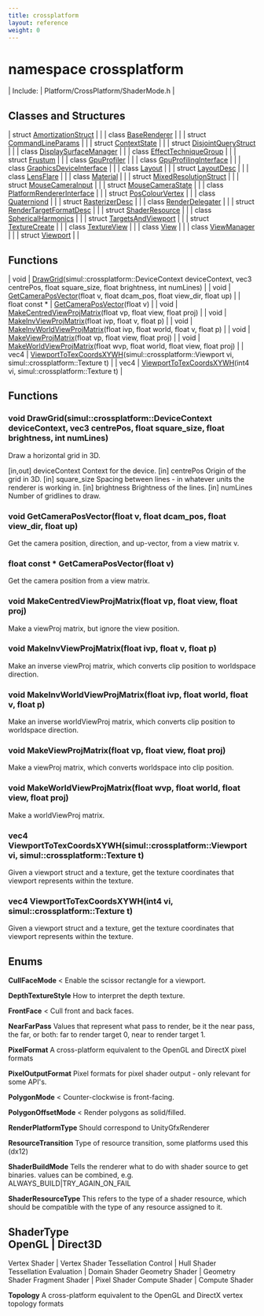 ```yaml
---
title: crossplatform
layout: reference
weight: 0
---
```

namespace crossplatform
===

| Include: | Platform/CrossPlatform/ShaderMode.h |



Classes and Structures
---

| struct [AmortizationStruct](crossplatform/amortizationstruct) |  |
| class [BaseRenderer](crossplatform/baserenderer) |  |
| struct [CommandLineParams](crossplatform/commandlineparams) |  |
| struct [ContextState](crossplatform/contextstate) |  |
| struct [DisjointQueryStruct](crossplatform/disjointquerystruct) |  |
| class [DisplaySurfaceManager](crossplatform/displaysurfacemanager) |  |
| class [EffectTechniqueGroup](crossplatform/effecttechniquegroup) |  |
| struct [Frustum](crossplatform/frustum) |  |
| class [GpuProfiler](crossplatform/gpuprofiler) |  |
| class [GpuProfilingInterface](crossplatform/gpuprofilinginterface) |  |
| class [GraphicsDeviceInterface](crossplatform/graphicsdeviceinterface) |  |
| class [Layout](crossplatform/layout) |  |
| struct [LayoutDesc](crossplatform/layoutdesc) |  |
| class [LensFlare](crossplatform/lensflare) |  |
| class [Material](crossplatform/material) |  |
| struct [MixedResolutionStruct](crossplatform/mixedresolutionstruct) |  |
| struct [MouseCameraInput](crossplatform/mousecamerainput) |  |
| struct [MouseCameraState](crossplatform/mousecamerastate) |  |
| class [PlatformRendererInterface](crossplatform/platformrendererinterface) |  |
| struct [PosColourVertex](crossplatform/poscolourvertex) |  |
| class [Quaterniond](crossplatform/quaterniond) |  |
| struct [RasterizerDesc](crossplatform/rasterizerdesc) |  |
| class [RenderDelegater](crossplatform/renderdelegater) |  |
| struct [RenderTargetFormatDesc](crossplatform/rendertargetformatdesc) |  |
| struct [ShaderResource](crossplatform/shaderresource) |  |
| class [SphericalHarmonics](crossplatform/sphericalharmonics) |  |
| struct [TargetsAndViewport](crossplatform/targetsandviewport) |  |
| struct [TextureCreate](crossplatform/texturecreate) |  |
| class [TextureView](crossplatform/textureview) |  |
| class [View](crossplatform/view) |  |
| class [ViewManager](crossplatform/viewmanager) |  |
| struct [Viewport](crossplatform/viewport) |  |

Functions
---

| void | [DrawGrid](#DrawGrid)(simul::crossplatform::DeviceContext deviceContext, vec3 centrePos, float square_size, float brightness, int numLines) |
| void | [GetCameraPosVector](#GetCameraPosVector)(float v, float dcam_pos, float view_dir, float up) |
| float  const * | [GetCameraPosVector](#GetCameraPosVector)(float v) |
| void | [MakeCentredViewProjMatrix](#MakeCentredViewProjMatrix)(float vp, float view, float proj) |
| void | [MakeInvViewProjMatrix](#MakeInvViewProjMatrix)(float ivp, float v, float p) |
| void | [MakeInvWorldViewProjMatrix](#MakeInvWorldViewProjMatrix)(float ivp, float world, float v, float p) |
| void | [MakeViewProjMatrix](#MakeViewProjMatrix)(float vp, float view, float proj) |
| void | [MakeWorldViewProjMatrix](#MakeWorldViewProjMatrix)(float wvp, float world, float view, float proj) |
| vec4 | [ViewportToTexCoordsXYWH](#ViewportToTexCoordsXYWH)(simul::crossplatform::Viewport vi, simul::crossplatform::Texture t) |
| vec4 | [ViewportToTexCoordsXYWH](#ViewportToTexCoordsXYWH)(int4 vi, simul::crossplatform::Texture t) |


Functions
---

### <a name="DrawGrid"/>void DrawGrid(simul::crossplatform::DeviceContext deviceContext, vec3 centrePos, float square_size, float brightness, int numLines)
Draw a horizontal grid in 3D.

[in,out] deviceContext   Context for the device.
[in]     centrePos       Origin of the grid in 3D.
[in]     square_size     Spacing between lines - in whatever units the renderer is working in.
[in]     brightness      Brightness of the lines.
[in]     numLines        Number of gridlines to draw.

### <a name="GetCameraPosVector"/>void GetCameraPosVector(float v, float dcam_pos, float view_dir, float up)
Get the camera position, direction, and up-vector, from a view matrix v.

### <a name="GetCameraPosVector"/>float  const * GetCameraPosVector(float v)
Get the camera position from a view matrix.

### <a name="MakeCentredViewProjMatrix"/>void MakeCentredViewProjMatrix(float vp, float view, float proj)
Make a viewProj matrix, but ignore the view position.

### <a name="MakeInvViewProjMatrix"/>void MakeInvViewProjMatrix(float ivp, float v, float p)
Make an inverse viewProj matrix, which converts clip position to worldspace direction.

### <a name="MakeInvWorldViewProjMatrix"/>void MakeInvWorldViewProjMatrix(float ivp, float world, float v, float p)
Make an inverse worldViewProj matrix, which converts clip position to worldspace direction.

### <a name="MakeViewProjMatrix"/>void MakeViewProjMatrix(float vp, float view, float proj)
Make a viewProj matrix, which converts worldspace into clip position.

### <a name="MakeWorldViewProjMatrix"/>void MakeWorldViewProjMatrix(float wvp, float world, float view, float proj)
Make a worldViewProj matrix.

### <a name="ViewportToTexCoordsXYWH"/>vec4 ViewportToTexCoordsXYWH(simul::crossplatform::Viewport vi, simul::crossplatform::Texture t)
Given a viewport struct and a texture, get the texture coordinates that viewport represents within the texture.

### <a name="ViewportToTexCoordsXYWH"/>vec4 ViewportToTexCoordsXYWH(int4 vi, simul::crossplatform::Texture t)
Given a viewport struct and a texture, get the texture coordinates that viewport represents within the texture.

Enums
---

**CullFaceMode**  < Enable the scissor rectangle for a viewport.

**DepthTextureStyle**  How to interpret the depth texture.

**FrontFace**  < Cull front and back faces.

**NearFarPass**  Values that represent what pass to render, be it the near pass, the far, or both: far to render target 0, near to render target 1.

**PixelFormat**  A cross-platform equivalent to the OpenGL and DirectX pixel formats

**PixelOutputFormat**  Pixel formats for pixel shader output - only relevant for some API's.

**PolygonMode**  < Counter-clockwise is front-facing.

**PolygonOffsetMode**  < Render polygons as solid/filled.

**RenderPlatformType**  Should correspond to UnityGfxRenderer

**ResourceTransition**  Type of resource transition, some platforms used this (dx12)

**ShaderBuildMode**  Tells the renderer what to do with shader source to get binaries. values can be combined, e.g. ALWAYS_BUILD|TRY_AGAIN_ON_FAIL

**ShaderResourceType**  This refers to the type of a shader resource, which should be compatible with the type of any resource assigned to it.

**ShaderType**  
OpenGL                                  |       Direct3D
-------------------------------------------
Vertex Shader                   |       Vertex Shader
Tessellation Control    |       Hull Shader
Tessellation Evaluation |       Domain Shader
Geometry Shader                 |       Geometry Shader
Fragment Shader                 |       Pixel Shader
Compute Shader                  |       Compute Shader


**Topology**  A cross-platform equivalent to the OpenGL and DirectX vertex topology formats
